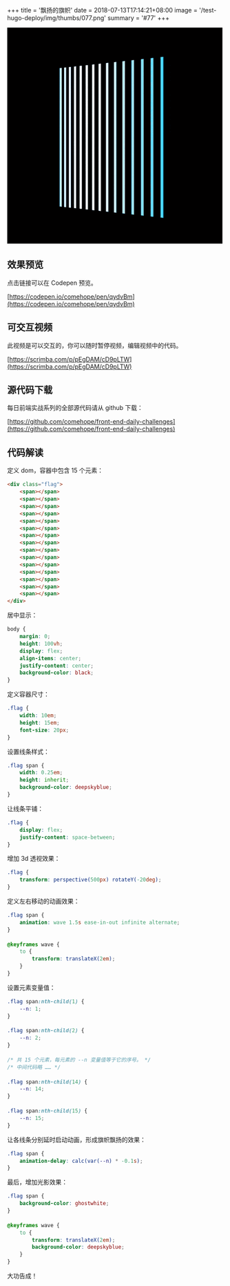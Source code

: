+++
title = '飘扬的旗帜'
date = 2018-07-13T17:14:21+08:00
image = '/test-hugo-deploy/img/thumbs/077.png'
summary = '#77'
+++

![](./work.gif)

## 效果预览

点击链接可以在 Codepen 预览。

[https://codepen.io/comehope/pen/qydvBm](https://codepen.io/comehope/pen/qydvBm)

## 可交互视频

此视频是可以交互的，你可以随时暂停视频，编辑视频中的代码。

[https://scrimba.com/p/pEgDAM/cD9pLTW](https://scrimba.com/p/pEgDAM/cD9pLTW)

## 源代码下载

每日前端实战系列的全部源代码请从 github 下载：

[https://github.com/comehope/front-end-daily-challenges](https://github.com/comehope/front-end-daily-challenges)

## 代码解读

定义 dom，容器中包含 15 个元素：
```html
<div class="flag">
    <span></span>
    <span></span>
    <span></span>
    <span></span>
    <span></span>
    <span></span>
    <span></span>
    <span></span>
    <span></span>
    <span></span>
    <span></span>
    <span></span>
    <span></span>
    <span></span>
    <span></span>
</div>
```

居中显示：
```css
body {
    margin: 0;
    height: 100vh;
    display: flex;
    align-items: center;
    justify-content: center;
    background-color: black;
}
```

定义容器尺寸：
```css
.flag {
    width: 10em;
    height: 15em;
    font-size: 20px;
}
```

设置线条样式：
```css
.flag span {
    width: 0.25em;
    height: inherit;
    background-color: deepskyblue;
}
```

让线条平铺：
```css
.flag {
    display: flex;
    justify-content: space-between;
}
```

增加 3d 透视效果：
```css
.flag {
    transform: perspective(500px) rotateY(-20deg);
}
```

定义左右移动的动画效果：
```css
.flag span {
    animation: wave 1.5s ease-in-out infinite alternate;
}

@keyframes wave {
    to {
        transform: translateX(2em);
    }
}
```

设置元素变量值：
```css
.flag span:nth-child(1) {
    --n: 1;
}

.flag span:nth-child(2) {
    --n: 2;
}

/* 共 15 个元素，每元素的 --n 变量值等于它的序号。 */
/* 中间代码略 …… */

.flag span:nth-child(14) {
    --n: 14;
}

.flag span:nth-child(15) {
    --n: 15;
}
```

让各线条分别延时启动动画，形成旗帜飘扬的效果：
```css
.flag span {
    animation-delay: calc(var(--n) * -0.1s);
}
```

最后，增加光影效果：
```css
.flag span {
    background-color: ghostwhite;
}

@keyframes wave {
    to {
        transform: translateX(2em);
        background-color: deepskyblue;
    }
}
```

大功告成！
